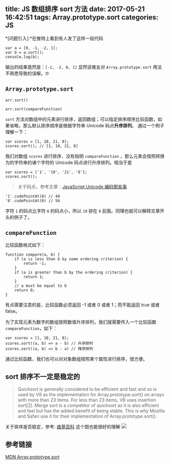 title: JS 数组排序 sort 方法
date: 2017-05-21 16:42:51
tags: Array.prototype.sort
categories: JS
---

*[问题引入]:*在推特上看到有人发了这样一段代码
```
var a = [0, -1, -2, 1];
var b = a.sort();
console.log(b);
```
输出的结果竟然是：`[-1, -2, 0, 1]`
显然该推友对 `Array.prototype.sort` 用法不熟悉导致的误解。🤓
<!-- more -->

## `Array.prototype.sort`
```
arr.sort()

arr.sort(compareFunction)
```
`sort` 方法对数组中的元素进行排序，返回数组；可以指定排序顺序比较函数，如果省略，那么默认排序顺序是根据字符串 Unicode 码点**升序排列**。
通过一个例子理解一下：
```
var scores = [1, 10, 21, 8];
scores.sort(); // [1, 10, 21, 8]
```
我们对数组 `scores` 进行排序，没有指明 `compareFunction` ，那么元素会按照转换为的字符串的诸个字符的 Unicode 码点进行升序排列。相当于是
```
var scores = ['1', '10', '21', '8'];
scores.sort();
```
> 关于码点，参考文章：[JavaScript Unicode 编码那些事](http://objcer.com/2017/05/21/JavaScript-Unicode/)

```
'1'.codePointAt(0) // 49
'8'.codePointAt(0) // 56
```
字符 `1` 的码点比字符 `8` 的码点小，所以 `10` 排在 `8` 前面。同理也就可以解释文章开头的例子了。

## `compareFunction`
比较函数格式如下：
```
function compare(a, b) {
    if (a is less than b by some ordering criterion) {
        return -1;
    }
    if (a is greater than b by the ordering criterion) {
        return 1;
    }
    // a must be equal to b
    return 0;
}
```
有点需要注意的是，比较函数必须返回 -1 或者 0 或者 1；而不能返回 true 或者 false。

为了实现元素为数字的数组按照数值升序排列，我们就需要传入一个比较函数 `compareFunction`，如下：
```
var scores = [1, 10, 21, 8];
scores.sort((a, b) => a - b) // 升序排列
scores.sort((a, b) => b - a) // 降序排列
```
通过比较函数，我们也可以对对象数组按照某个属性进行排序，很方便。

## sort 排序不一定是稳定的
> Quicksort is generally considered to be efficient and fast and so is used by V8 as the implementation for Array.prototype.sort() on arrays with more than 23 items. For less than 23 items, V8 uses insertion sort[2]. Merge sort is a competitor of quicksort as it is also efficient and fast but has the added benefit of being stable. This is why Mozilla and Safari use it for their implementation of Array.prototype.sort().

关于排序是否稳定，参考: [维基百科](http://imweb.io/topic/565cf7253ad940357eb99881)
这个图也能很好的理解
![](http://cdn.objcer.com/440px-Sorting_stability_playing_cards.svg.png)

## 参考链接
[MDN Array.prototype.sort](https://developer.mozilla.org/zh-CN/docs/Web/JavaScript/Reference/Global_Objects/Array/sort)